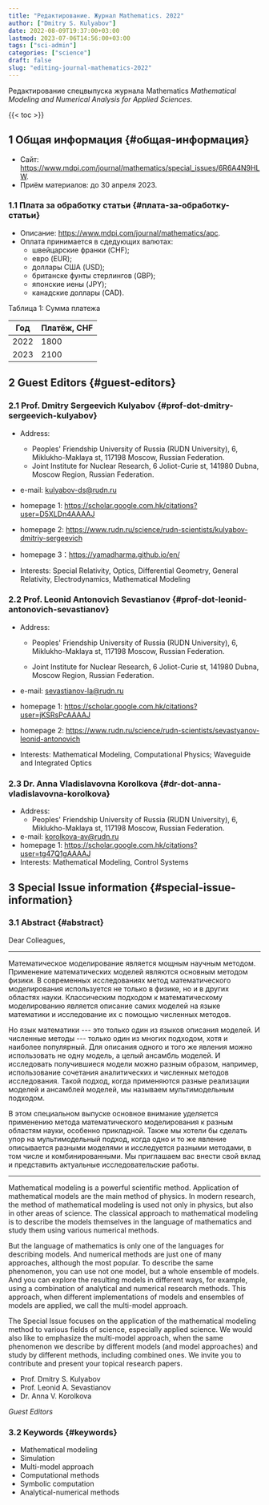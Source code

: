 ```yaml
---
title: "Редактирование. Журнал Mathematics. 2022"
author: ["Dmitry S. Kulyabov"]
date: 2022-08-09T19:37:00+03:00
lastmod: 2023-07-06T14:56:00+03:00
tags: ["sci-admin"]
categories: ["science"]
draft: false
slug: "editing-journal-mathematics-2022"
---
```


Редактирование спецвыпуска журнала Mathematics _Mathematical Modeling and Numerical Analysis for Applied Sciences_.

<!--more-->

{{< toc >}}


## <span class="section-num">1</span> Общая информация {#общая-информация}

-   Сайт: <https://www.mdpi.com/journal/mathematics/special_issues/6R6A4N9HLW>.
-   Приём материалов: до 30 апреля 2023.


### <span class="section-num">1.1</span> Плата за обработку статьи {#плата-за-обработку-статьи}

-   Описание: <https://www.mdpi.com/journal/mathematics/apc>.
-   Оплата принимается в сдедующих валютах:
    -   швейцарские франки (CHF);
    -   евро (EUR);
    -   доллары США (USD);
    -   британске фунты стерлингов (GBP);
    -   японские иены (JPY);
    -   канадские доллары (CAD).

<div class="table-caption">
  <span class="table-number">&#1058;&#1072;&#1073;&#1083;&#1080;&#1094;&#1072; 1:</span>
  Сумма платежа
</div>

| Год  | Платёж, CHF |
|------|-------------|
| 2022 | 1800        |
| 2023 | 2100        |


## <span class="section-num">2</span> Guest Editors {#guest-editors}


### <span class="section-num">2.1</span> Prof. Dmitry Sergeevich Kulyabov {#prof-dot-dmitry-sergeevich-kulyabov}

-   Address:
    -   Peoples' Friendship University of Russia (RUDN University), 6, Miklukho-Maklaya st, 117198 Moscow, Russian Federation.
    -   Joint Institute for Nuclear Research, 6 Joliot-Curie st, 141980 Dubna, Moscow Region, Russian Federation.
-   e-mail: kulyabov-ds@rudn.ru
-   homepage 1: <https://scholar.google.com.hk/citations?user=D5XLDn4AAAAJ>
-   homepage 2: <https://www.rudn.ru/science/rudn-scientists/kulyabov-dmitriy-sergeevich>
-   homepage 3：<https://yamadharma.github.io/en/>

-   Interests: Special Relativity, Optics, Differential Geometry, General Relativity, Electrodynamics, Mathematical Modeling


### <span class="section-num">2.2</span> Prof. Leonid Antonovich Sevastianov {#prof-dot-leonid-antonovich-sevastianov}

-   Address:
    -   Peoples' Friendship University of Russia (RUDN University), 6, Miklukho-Maklaya st, 117198 Moscow, Russian Federation.

    -   Joint Institute for Nuclear Research, 6 Joliot-Curie st, 141980 Dubna, Moscow Region, Russian Federation.

-   e-mail: sevastianov-la@rudn.ru
-   homepage 1: <https://scholar.google.com.hk/citations?user=jKSRsPcAAAAJ>
-   homepage 2: <https://www.rudn.ru/science/rudn-scientists/sevastyanov-leonid-antonovich>
-   Interests: Mathematical Modeling, Computational Physics; Waveguide and Integrated Optics


### <span class="section-num">2.3</span> Dr. Anna Vladislavovna Korolkova {#dr-dot-anna-vladislavovna-korolkova}

-   Address:
    -   Peoples' Friendship University of Russia (RUDN University), 6, Miklukho-Maklaya st, 117198 Moscow, Russian Federation.
-   e-mail: korolkova-av@rudn.ru
-   homepage 1: <https://scholar.google.com.hk/citations?user=tg47Q1gAAAAJ>
-   Interests: Mathematical Modeling, Control Systems


## <span class="section-num">3</span> Special Issue information {#special-issue-information}


### <span class="section-num">3.1</span> Abstract {#abstract}

Dear Colleagues,

---

Математическое моделирование является мощным научным методом. Применение математических моделей являются основным методом физики. В современных исследованиях метод математического моделирования используется не только в физике,  но и в других областях науки. Классическим подходом к математическому моделированию является описание самих моделей на языке математики и исследование их с помощью численных методов.

Но язык математики ---  это только один из языков описания моделей. И численные методы --- только один из многих подходом, хотя и наиболее популярный. Для описания одного и того же явления можно использовать не одну модель, а целый ансамбль моделей. И исследовать получившиеся модели можно разным образом, например, использование сочетания аналитических и численных методов исследования. Такой подход, когда применяются разные реализации моделей и ансамблей моделей, мы называем мультимодельным подходом.

В этом специальном выпуске основное внимание уделяется применению метода математического моделирования к разным областям науки, особенно прикладной. Также мы хотели бы сделать упор на мультимодельный подход, когда одно и то же явление описывается разными моделями и исследуется разными методами, в том числе и комбинированными. Мы приглашаем вас внести свой вклад и представить актуальные исследовательские работы.

---

Mathematical modeling is a powerful scientific method. Application of mathematical models are the main method of physics. In modern research, the method of mathematical modeling is used not only in physics, but also in other areas of science. The classical approach to mathematical modeling is to describe the models themselves in the language of mathematics and study them using various numerical methods.

But the language of mathematics is only one of the languages for describing models. And numerical methods are just one of many approaches, although the most popular. To describe the same phenomenon, you can use not one model, but a whole ensemble of models. And you can explore the resulting models in different ways, for example, using a combination of analytical and numerical research methods. This approach, when different implementations of models and ensembles of models are applied, we call the multi-model approach.

The Special Issue focuses on the application of the mathematical modeling method to various fields of science, especially applied science. We would also like to emphasize the multi-model approach, when the same phenomenon we describe by different models (and model approaches) and study by different methods, including combined ones. We invite you to contribute and present your topical research papers.

-   Prof. Dmitry S. Kulyabov
-   Prof. Leonid A. Sevastianov
-   Dr. Anna V. Korolkova

_Guest Editors_


### <span class="section-num">3.2</span> Keywords {#keywords}

-   Mathematical modeling
-   Simulation
-   Multi-model approach
-   Computational methods
-   Symbolic computation
-   Analytical-numerical methods
